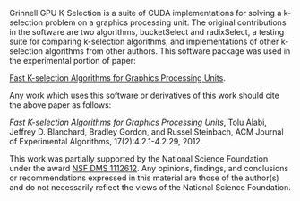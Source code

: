 Grinnell GPU K-Selection is a suite of CUDA implementations for solving a k-selection problem on a graphics processing unit.  The original contributions in the software are two algorithms, bucketSelect and radixSelect, a testing suite for comparing k-selection algorithms, and implementations of other k-selection algorithms from other authors.  This software package was used in the experimental portion of paper:

<a href='http://www.math.grinnell.edu/~blanchaj/Research/Research.html#ggkspaper'>Fast K-selection Algorithms for Graphics Processing Units</a>.

Any work which uses this software or derivatives of this work should cite the above paper as follows:

<i>Fast K-selection Algorithms for Graphics Processing Units</i>, Tolu Alabi, Jeffrey D. Blanchard, Bradley Gordon, and Russel Steinbach, ACM Journal of Experimental Algorithms, 17(2):4.2.1-4.2.29, 2012.

This work was partially supported by the National Science Foundation under the award <a href='http://www.nsf.gov/awardsearch/showAward.do?AwardNumber=1112612'>NSF DMS 1112612</a>.  Any opinions, findings, and conclusions or recommendations expressed in this material are those of the author(s) and do not necessarily reflect the views of the National Science Foundation.